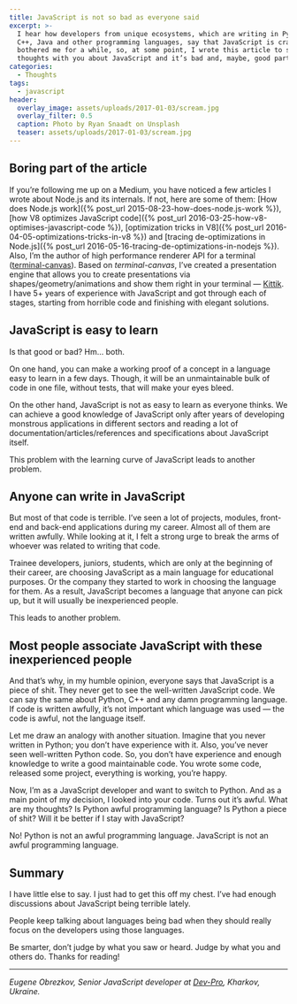 ```yaml
---
title: JavaScript is not so bad as everyone said
excerpt: >-
  I hear how developers from unique ecosystems, which are writing in Python,
  C++, Java and other programming languages, say that JavaScript is crap. This
  bothered me for a while, so, at some point, I wrote this article to share my
  thoughts with you about JavaScript and it’s bad and, maybe, good parts.
categories:
  - Thoughts
tags:
  - javascript
header:
  overlay_image: assets/uploads/2017-01-03/scream.jpg
  overlay_filter: 0.5
  caption: Photo by Ryan Snaadt on Unsplash
  teaser: assets/uploads/2017-01-03/scream.jpg
---
```


## Boring part of the article

If you’re following me up on a Medium, you have noticed a few articles I wrote about Node.js and its internals.
If not, here are some of them: [How does Node.js work]({% post_url 2015-08-23-how-does-node.js-work %}), [how V8 optimizes JavaScript code]({% post_url 2016-03-25-how-v8-optimises-javascript-code %}), [optimization tricks in V8]({% post_url 2016-04-05-optimizations-tricks-in-v8 %}) and [tracing de-optimizations in Node.js]({% post_url 2016-05-16-tracing-de-optimizations-in-nodejs %}).
Also, I’m the author of high performance renderer API for a terminal ([terminal-canvas](https://github.com/ghaiklor/terminal-canvas)).
Based on _terminal-canvas_, I’ve created a presentation engine that allows you to create presentations via shapes/geometry/animations and show them right in your terminal — [Kittik](https://github.com/ghaiklor/kittik).
I have 5+ years of experience with JavaScript and got through each of stages, starting from horrible code and finishing with elegant solutions.

## JavaScript is easy to learn

Is that good or bad?
Hm... both.

On one hand, you can make a working proof of a concept in a language easy to learn in a few days.
Though, it will be an unmaintainable bulk of code in one file, without tests, that will make your eyes bleed.

On the other hand, JavaScript is not as easy to learn as everyone thinks.
We can achieve a good knowledge of JavaScript only after years of developing monstrous applications in different sectors and reading a lot of documentation/articles/references and specifications about JavaScript itself.

This problem with the learning curve of JavaScript leads to another problem.

## Anyone can write in JavaScript

But most of that code is terrible.
I’ve seen a lot of projects, modules, front-end and back-end applications during my career.
Almost all of them are written awfully.
While looking at it, I felt a strong urge to break the arms of whoever was related to writing that code.

Trainee developers, juniors, students, which are only at the beginning of their career, are choosing JavaScript as a main language for educational purposes.
Or the company they started to work in choosing the language for them.
As a result, JavaScript becomes a language that anyone can pick up, but it will usually be inexperienced people.

This leads to another problem.

## Most people associate JavaScript with these inexperienced people

And that’s why, in my humble opinion, everyone says that JavaScript is a piece of shit.
They never get to see the well-written JavaScript code.
We can say the same about Python, C++ and any damn programming language.
If code is written awfully, it’s not important which language was used — the code is awful, not the language itself.

Let me draw an analogy with another situation.
Imagine that you never written in Python; you don’t have experience with it.
Also, you’ve never seen well-written Python code.
So, you don’t have experience and enough knowledge to write a good maintainable code.
You wrote some code, released some project, everything is working, you’re happy.

Now, I’m as a JavaScript developer and want to switch to Python.
And as a main point of my decision, I looked into your code.
Turns out it’s awful.
What are my thoughts?
Is Python awful programming language?
Is Python a piece of shit?
Will it be better if I stay with JavaScript?

No!
Python is not an awful programming language.
JavaScript is not an awful programming language.

## Summary

I have little else to say.
I just had to get this off my chest.
I’ve had enough discussions about JavaScript being terrible lately.

People keep talking about languages being bad when they should really focus on the developers using those languages.

Be smarter, don’t judge by what you saw or heard.
Judge by what you and others do.
Thanks for reading!

---

*Eugene Obrezkov, Senior JavaScript developer at [Dev-Pro](https://www.dev-pro.net), Kharkov, Ukraine.*
